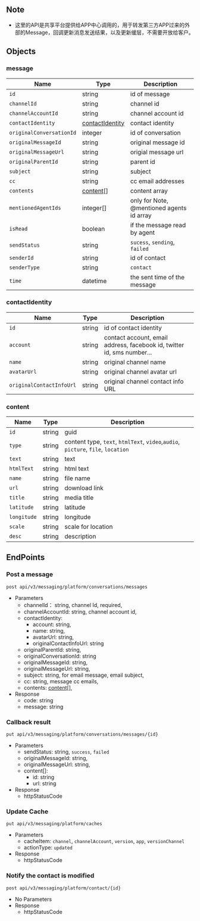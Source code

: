 ## Note 
- 这里的API是共享平台提供给APP中心调用的，用于转发第三方APP过来的外部的Message，回调更新消息发送结果，以及更新缓层，不需要开放给客户。

## Objects

### message 
| Name | Type | Description | 
| - | - | - | 
| `id` | string | id of message | 
| `channelId` | string | channel id | 
| `channelAccountId`| string | channel account id | 
| `contactIdentity`| [contactIdentity](#contactIdentity) | contact identity |
| `originalConversationId` | integer | id of conversation | 
| `originalMessageId` | string | original message id|
| `originalMessageUrl` | string | origial message url |
| `originalParentId` | string | parent id |
| `subject` | string | subject | 
| `cc` | string | cc email addresses |  
| `contents` | [content](#content)[] | content array| 
| `mentionedAgentIds` | integer[] | only for Note, @mentioned agents id array |
| `isRead`| boolean | if the message read by agent | 
| `sendStatus` | string | `sucess`, `sending`, `failed` |
| `senderId`| string | id of contact | 
| `senderType`| string | `contact` | 
| `time` | datetime | the sent time of the message | 
 
### contactIdentity 
| Name | Type | Description | 
| - | - | - | 
| `id` | string | id of contact identity | 
| `account` | string | contact account, email address, facebook id, twitter id, sms number... |
| `name` | string | original channel name |
| `avatarUrl` | string | original channel avatar url |
| `originalContactInfoUrl` | string | original channel contact info URL | 

 ### content
| Name | Type | Description | 
| - | - | - | 
| `id` | string | guid | 
| `type` | string | content type, `text`, `htmlText`, `video`,`audio`, `picture`, `file`, `location` |  
| `text` | string | text | 
| `htmlText` | string | html text |
| `name` | string | file name| 
| `url` | string | download link | 
| `title` | string | media title| 
| `latitude` | string | latitude | 
| `longitude` | string | longitude | 
| `scale` | string | scale for location |
| `desc` | string | description | 

## EndPoints

### Post a message 
`post api/v3/messaging/platform/conversations/messages` 
- Parameters  
    - channelId： string, channel Id, required,
    - channelAccountId: string, channel account id,
    - contactIdentity: 
        - account: string, 
        - name: string,
        - avatarUrl: string,
        - originalContactInfoUrl: string
    - originalParentId: string, 
    - originalConversationId: string
    - originalMessageId: string,
    - originalMessageUrl: string,
    - subject: string, for email message, email subject,
    - cc: string, message cc emails, 
    - contents: [content](#content)[],
- Response 
    - code: string
    - message: string

### Callback result
`put api/v3/messaging/platform/conversations/messages/{id}`
- Parameters
    - sendStatus: string, `success`, `failed`
    - originalMessageId: string, 
    - originalMessageUrl: string,
    - content[]: 
        - id: string
        - url: string 
- Response 
    - httpStatusCode

### Update Cache
`put api/v3/messaging/platform/caches`
- Parameters
    - cacheItem: `channel`, `channelAccount`, `version`, `app`, `versionChannel`
    - actionType: `updated`
- Response
    - httpStatusCode

### Notify the contact is modified
`post api/v3/messaging/platform/contact/{id}`
- No Parameters
- Response
    - httpStatusCode